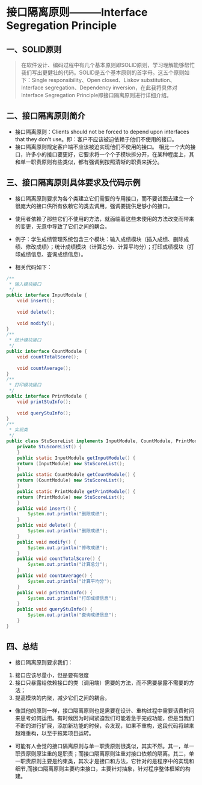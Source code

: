 # 接口隔离原则———Interface Segregation Principle

## 一、SOLID原则
>在软件设计、编码过程中有几个基本原则即SOLID原则，学习理解能够帮忙我们写出更健壮的代码。SOLID是五个基本原则的首字母。这五个原则如下：Single responsibility、Open closed、Liskov substitution、Interface segregation、Dependency inversion，在此我将具体对Interface Segregation Principle即接口隔离原则进行详细介绍。

## 二、接口隔离原则简介
- 接口隔离原则：Clients should not be forced to depend upon interfaces that they don’t use。即：客户不应该被迫依赖于他们不使用的接口。
- 接口隔离原则规定客户端不应该被迫实现他们不使用的接口。 相比一个大的接口，许多小的接口要更好，它要求将一个个子模块拆分开，在某种程度上，其和单一职责原则有些类似，都有强调到按照清晰的职责来拆分。

## 三、接口隔离原则具体要求及代码示例
- 接口隔离原则要求为各个类建立它们需要的专用接口，而不要试图去建立一个很庞大的接口供所有依赖它的类去调用，强调要提供足够小的接口。
- 使用者依赖了那些它们不使用的方法，就面临着这些未使用的方法改变而带来的变更，无意中导致了它们之间的耦合。

- 例子：学生成绩管理系统包含三个模块：输入成绩模块（插入成绩、删除成绩、修改成绩）；统计成绩模块（计算总分、计算平均分）；打印成绩模块（打印成绩信息、査询成绩信息）。
- 相关代码如下：
```java
/**
 * 输入模块接口
 */
public interface InputModule {
    void insert();
    
    void delete();
    
    void modify();
}
/**
 * 统计模块接口
 */
public interface CountModule {
    void countTotalScore();
    
    void countAverage();
}
/**
 * 打印模块接口
 */
public interface PrintModule {
    void printStuInfo();
    
    void queryStuInfo();
}
/**
 * 实现类
 */
public class StuScoreList implements InputModule, CountModule, PrintModule {
    private StuScoreList() {
    }
    public static InputModule getInputModule() {
    return (InputModule) new StuScoreList();
    }
    public static CountModule getCountModule() {
    return (CountModule) new StuScoreList();
    }
    public static PrintModule getPrintModule() {
    return (PrintModule) new StuScoreList();
    }
    public void insert() {
        System.out.println("删除成绩");
    }
    public void delete() {
        System.out.println("删除成绩");
    }
    public void modify() {
        System.out.println("修改成绩");
    }
    public void countTotalScore() {
        System.out.println("计算总分");
    }
    public void countAverage() {
        System.out.println("计算平均分");
    }
    public void printStuInfo() {
        System.out.println("打印成绩信息");
    }
    public void queryStuInfo() {
        System.out.println("査询成绩信息");
    }
}
```
## 四、总结

- 接口隔离原则要求我们：
1. 接口应该尽量小，但是要有限度
2. 接口只暴露给依赖接口的类（调用端）需要的方法，而不需要暴露不需要的方法；
3. 提高模块的内聚，减少它们之间的耦合。

- 像其他的原则一样，接口隔离原则也是需要在设计、重构过程中需要话费时间来思考如何运用。有时候因为时间紧迫我们可能着急于完成功能，但是当我们不断的进行扩展，添加新功能的时候，会发现，如果不重构，这段代码将越来越难重构，以至于拖累项目运转。

- 可能有人会觉的接口隔离原则与单一职责原则很类似，其实不然。其一，单一职责原则原注重的是职责；而接口隔离原则注重对接口依赖的隔离。其二，单一职责原则主要是约束类，其次才是接口和方法，它针对的是程序中的实现和细节,而接口隔离原则主要约束接口，主要针对抽象，针对程序整体框架的构建。